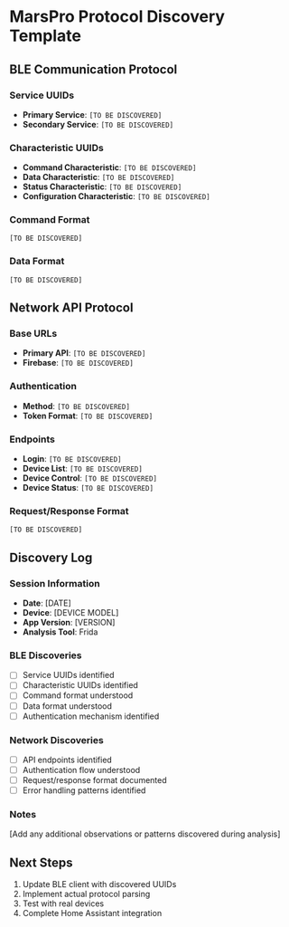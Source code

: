 # MarsPro Protocol Discovery Template

## BLE Communication Protocol

### Service UUIDs
- **Primary Service**: `[TO BE DISCOVERED]`
- **Secondary Service**: `[TO BE DISCOVERED]`

### Characteristic UUIDs
- **Command Characteristic**: `[TO BE DISCOVERED]`
- **Data Characteristic**: `[TO BE DISCOVERED]`
- **Status Characteristic**: `[TO BE DISCOVERED]`
- **Configuration Characteristic**: `[TO BE DISCOVERED]`

### Command Format
```
[TO BE DISCOVERED]
```

### Data Format
```
[TO BE DISCOVERED]
```

## Network API Protocol

### Base URLs
- **Primary API**: `[TO BE DISCOVERED]`
- **Firebase**: `[TO BE DISCOVERED]`

### Authentication
- **Method**: `[TO BE DISCOVERED]`
- **Token Format**: `[TO BE DISCOVERED]`

### Endpoints
- **Login**: `[TO BE DISCOVERED]`
- **Device List**: `[TO BE DISCOVERED]`
- **Device Control**: `[TO BE DISCOVERED]`
- **Device Status**: `[TO BE DISCOVERED]`

### Request/Response Format
```
[TO BE DISCOVERED]
```

## Discovery Log

### Session Information
- **Date**: [DATE]
- **Device**: [DEVICE MODEL]
- **App Version**: [VERSION]
- **Analysis Tool**: Frida

### BLE Discoveries
- [ ] Service UUIDs identified
- [ ] Characteristic UUIDs identified
- [ ] Command format understood
- [ ] Data format understood
- [ ] Authentication mechanism identified

### Network Discoveries
- [ ] API endpoints identified
- [ ] Authentication flow understood
- [ ] Request/response format documented
- [ ] Error handling patterns identified

### Notes
[Add any additional observations or patterns discovered during analysis]

## Next Steps
1. Update BLE client with discovered UUIDs
2. Implement actual protocol parsing
3. Test with real devices
4. Complete Home Assistant integration
